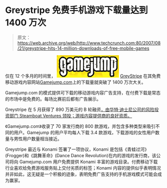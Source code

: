 # Greystripe 免费手机游戏下载量达到 1400 万次

> 原文：<https://web.archive.org/web/http://www.techcrunch.com:80/2007/08/21/greystripe-hits-14-million-downloads-of-free-mobile-games>

仅在 12 个多月的时间里， [![gamejump.jpg](img/85b16cc04b2c2549001bab6c35916cfd.png)](https://web.archive.org/web/20160913210654/http://www.gamejump.com/) [GreyStripe](https://web.archive.org/web/20160913210654/http://www.crunchbase.com/company/greystripe) 在其免费移动游戏内容网站[Gamejump.com](https://web.archive.org/web/20160913210654/http://www.gamejump.com/)上的下载量就突破了 1400 万次大关。

Gamejump.com 的模式提供可下载的移动游戏内容广告支持，在付费下载是常态的市场中是免费的。每场比赛前后都有广告展示。

Greystripe 在 5 月获得了 890 万美元的 B 轮融资[，由华特·迪士尼公司的风险投资部门 Steamboat Ventures 领投；游戏内容提供商的良好资质。](https://web.archive.org/web/20160913210654/https://www.greystripe.com/pressrelease.php?release=pr24steamboat)

《Gamejump.com》收录了 70 家发行商的 800 款游戏，并包含多种类型来吸引不同的用户。Gamejump 的用户平均每人下载 3.4 款游戏，下载游戏的女性用户数量与男性用户数量相当接近。

Greystripe 最近与 Konami 签署了一项协议，Konami 是包括《青蛙过河》(Frogger)和《跳舞革命》(Dance Dance Revolution)在内的游戏的发行商，该公司将向 Gamejump.com 用户免费提供 Konami 丰富的游戏目录。付费移动下载行业喜欢给免费游戏服务贴上交付劣质的标签；Konami 内容的提供似乎表明情况并非如此，这无疑是一个积极的迹象，表明免费广告支持的手机游戏模式可能会成为赢家。